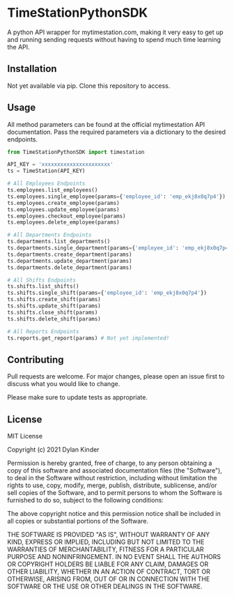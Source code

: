 # TimeStationPythonSDK

A python API wrapper for mytimestation.com, making it very easy to get up and running sending requests without having to spend much time learning the API.

## Installation

Not yet available via pip. Clone this repository to access.

## Usage

All method parameters can be found at the official mytimestation API documentation.
Pass the required parameters via a dictionary to the desired endpoints.

```python
from TimeStationPythonSDK import timestation 

API_KEY = 'xxxxxxxxxxxxxxxxxxxxxx'
ts = TimeStation(API_KEY)

# All Employees Endpoints
ts.employees.list_employees()
ts.employees.single_employee(params={'employee_id': 'emp_ekj8x0q7p4'})
ts.employees.create_employee(params)
ts.employees.update_employee(params)
ts.employees.checkout_employee(params)
ts.employees.delete_employee(params)

# All Departments Endpoints
ts.departments.list_departments()
ts.departments.single_department(params={'employee_id': 'emp_ekj8x0q7p4'})
ts.departments.create_department(params)
ts.departments.update_department(params)
ts.departments.delete_department(params)

# All Shifts Endpoints
ts.shifts.list_shifts()
ts.shifts.single_shift(params={'employee_id': 'emp_ekj8x0q7p4'})
ts.shifts.create_shift(params)
ts.shifts.update_shift(params)
ts.shifts.close_shift(params)
ts.shifts.delete_shift(params)

# All Reports Endpoints
ts.reports.get_report(params) # Not yet implemented!
```

## Contributing
Pull requests are welcome. For major changes, please open an issue first to discuss what you would like to change.

Please make sure to update tests as appropriate.

## License
MIT License

Copyright (c) 2021 Dylan Kinder

Permission is hereby granted, free of charge, to any person obtaining a copy
of this software and associated documentation files (the "Software"), to deal
in the Software without restriction, including without limitation the rights
to use, copy, modify, merge, publish, distribute, sublicense, and/or sell
copies of the Software, and to permit persons to whom the Software is
furnished to do so, subject to the following conditions:

The above copyright notice and this permission notice shall be included in all
copies or substantial portions of the Software.

THE SOFTWARE IS PROVIDED "AS IS", WITHOUT WARRANTY OF ANY KIND, EXPRESS OR
IMPLIED, INCLUDING BUT NOT LIMITED TO THE WARRANTIES OF MERCHANTABILITY,
FITNESS FOR A PARTICULAR PURPOSE AND NONINFRINGEMENT. IN NO EVENT SHALL THE
AUTHORS OR COPYRIGHT HOLDERS BE LIABLE FOR ANY CLAIM, DAMAGES OR OTHER
LIABILITY, WHETHER IN AN ACTION OF CONTRACT, TORT OR OTHERWISE, ARISING FROM,
OUT OF OR IN CONNECTION WITH THE SOFTWARE OR THE USE OR OTHER DEALINGS IN THE
SOFTWARE.
